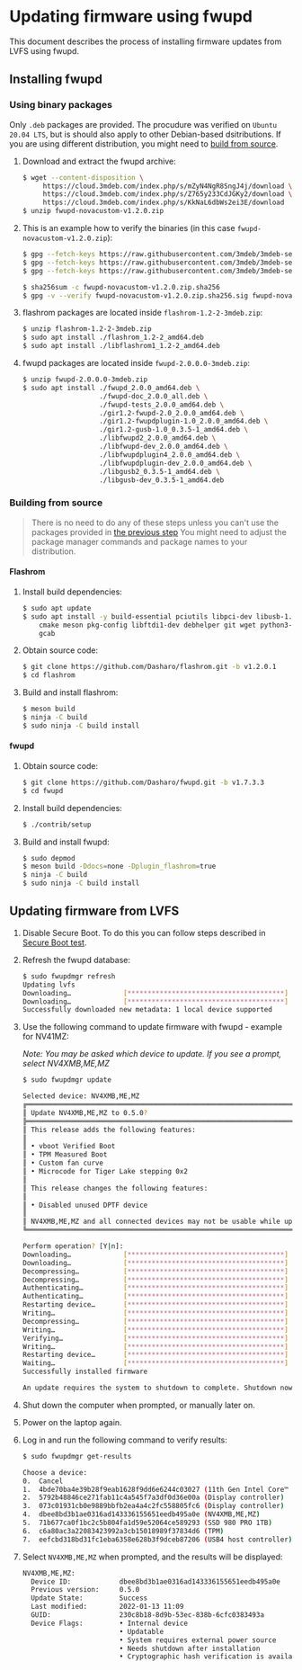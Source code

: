 # Updating firmware using fwupd

This document describes the process of installing firmware updates from LVFS
using fwupd.

## Installing fwupd

### Using binary packages

Only `.deb` packages are provided. The procudure was verified on `Ubuntu 20.04
LTS`, but is should also apply to other Debian-based dsitributions. If you are
using different distribution, you might need to
[build from source](#building-from-source).

1. Download and extract the fwupd archive:

    ```bash
    $ wget --content-disposition \
         https://cloud.3mdeb.com/index.php/s/mZyN4NgR8SngJ4j/download \
         https://cloud.3mdeb.com/index.php/s/Z765y233CdJGKy2/download \
         https://cloud.3mdeb.com/index.php/s/KkNaL6dbWs2ei3E/download
    $ unzip fwupd-novacustom-v1.2.0.zip
    ```

1. This is an example how to verify the binaries (in this case `fwupd-novacustom-v1.2.0.zip`):

    ```bash
    $ gpg --fetch-keys https://raw.githubusercontent.com/3mdeb/3mdeb-secpack/master/keys/master-key/3mdeb-master-key.asc
    $ gpg --fetch-keys https://raw.githubusercontent.com/3mdeb/3mdeb-secpack/oss_master_key/open-source-software/3mdeb-open-source-software-master-key.asc
    $ gpg --fetch-keys https://raw.githubusercontent.com/3mdeb/3mdeb-secpack/master/customer-keys/novacustom/novacustom-open-source-firmware-release-1.x-key.asc

    $ sha256sum -c fwupd-novacustom-v1.2.0.zip.sha256
    $ gpg -v --verify fwupd-novacustom-v1.2.0.zip.sha256.sig fwupd-novacustom-v1.2.0.zip.sha256
    ```

1. flashrom packages are located inside `flashrom-1.2-2-3mdeb.zip`:

    ```bash
    $ unzip flashrom-1.2-2-3mdeb.zip
    $ sudo apt install ./flashrom_1.2-2_amd64.deb
    $ sudo apt install ./libflashrom1_1.2-2_amd64.deb
    ```

1. fwupd packages are located inside `fwupd-2.0.0.0-3mdeb.zip`:

    ```bash
    $ unzip fwupd-2.0.0.0-3mdeb.zip
    $ sudo apt install ./fwupd_2.0.0_amd64.deb \
                       ./fwupd-doc_2.0.0_all.deb \
                       ./fwupd-tests_2.0.0_amd64.deb \
                       ./gir1.2-fwupd-2.0_2.0.0_amd64.deb \
                       ./gir1.2-fwupdplugin-1.0_2.0.0_amd64.deb \
                       ./gir1.2-gusb-1.0_0.3.5-1_amd64.deb \
                       ./libfwupd2_2.0.0_amd64.deb \
                       ./libfwupd-dev_2.0.0_amd64.deb \
                       ./libfwupdplugin4_2.0.0_amd64.deb \
                       ./libfwupdplugin-dev_2.0.0_amd64.deb \
                       ./libgusb2_0.3.5-1_amd64.deb \
                       ./libgusb-dev_0.3.5-1_amd64.deb
    ```

### Building from source

> There is no need to do any of these steps unless you can't use the packages
> provided in [the previous step](#using-binary-packages)
> You might need to adjust the package manager commands and package names to
> your distribution.

#### Flashrom

1. Install build dependencies:

    ```bash
    $ sudo apt update
    $ sudo apt install -y build-essential pciutils libpci-dev libusb-1.0-0-dev \
        cmake meson pkg-config libftdi1-dev debhelper git wget python3-markdown \
        gcab
    ```

1. Obtain source code:

    ```bash
    $ git clone https://github.com/Dasharo/flashrom.git -b v1.2.0.1
    $ cd flashrom
    ```

1. Build and install flashrom:

    ```bash
    $ meson build
    $ ninja -C build
    $ sudo ninja -C build install
    ```

#### fwupd

1. Obtain source code:

    ```bash
    $ git clone https://github.com/Dasharo/fwupd.git -b v1.7.3.3
    $ cd fwupd
    ```

1. Install build dependencies:

    ```bash
    $ ./contrib/setup
    ```

1. Build and install fwupd:

    ```bash
    $ sudo depmod
    $ meson build -Ddocs=none -Dplugin_flashrom=true
    $ ninja -C build
    $ sudo ninja -C build install
    ```

## Updating firmware from LVFS

1. Disable Secure Boot. To do this you can follow steps described in
   [Secure Boot test](https://docs.dasharo.com/unified-test-documentation/dasharo-security/206-secure-boot/).

1. Refresh the fwupd database:

    ```bash
    $ sudo fwupdmgr refresh
    Updating lvfs
    Downloading…             [***************************************]
    Downloading…             [***************************************]
    Successfully downloaded new metadata: 1 local device supported
    ```

1. Use the following command to update firmware with fwupd - example for NV41MZ:

    _Note: You may be asked which device to update. If you see a prompt, select
    NV4XMB,ME,MZ_

    ```bash
    $ sudo fwupdmgr update

    Selected device: NV4XMB,ME,MZ
    ╔══════════════════════════════════════════════════════════════════════════════╗
    ║ Update NV4XMB,ME,MZ to 0.5.0?                                                ║
    ╠══════════════════════════════════════════════════════════════════════════════╣
    ║ This release adds the following features:                                    ║
    ║                                                                              ║
    ║ • vboot Verified Boot                                                        ║
    ║ • TPM Measured Boot                                                          ║
    ║ • Custom fan curve                                                           ║
    ║ • Microcode for Tiger Lake stepping 0x2                                      ║
    ║                                                                              ║
    ║ This release changes the following features:                                 ║
    ║                                                                              ║
    ║ • Disabled unused DPTF device                                                ║
    ║                                                                              ║
    ║ NV4XMB,ME,MZ and all connected devices may not be usable while updating.     ║
    ╚══════════════════════════════════════════════════════════════════════════════╝

    Perform operation? [Y|n]:
    Downloading…             [***************************************]
    Downloading…             [***************************************]
    Decompressing…           [***************************************]
    Decompressing…           [***************************************]
    Authenticating…          [***************************************]
    Authenticating…          [***************************************]
    Restarting device…       [***************************************]
    Writing…                 [***************************************]
    Decompressing…           [***************************************]
    Writing…                 [***************************************]
    Verifying…               [***************************************]
    Writing…                 [***************************************]
    Restarting device…       [***************************************]
    Waiting…                 [***************************************]
    Successfully installed firmware

    An update requires the system to shutdown to complete. Shutdown now? [y|N]:
    ```

1. Shut down the computer when prompted, or manually later on.
1. Power on the laptop again.
1. Log in and run the following command to verify results:

    ```bash
    $ sudo fwupdmgr get-results

    Choose a device:
    0.	Cancel
    1.	4bde70ba4e39b28f9eab1628f9dd6e6244c03027 (11th Gen Intel Core™ i7-1165G7 @ 2.80GHz)
    2.	5792b48846ce271fab11c4a545f7a3df0d36e00a (Display controller)
    3.	073c01931cb0e9889bbfb2ea4a4c2fc558805fc6 (Display controller)
    4.	dbee8bd3b1ae0316ad143336155651eedb495a0e (NV4XMB,ME,MZ)
    5.	71b677ca0f1bc2c5b804fa1d59e52064ce589293 (SSD 980 PRO 1TB)
    6.	c6a80ac3a22083423992a3cb15018989f37834d6 (TPM)
    7.	eefcbd318bd31fc1eba6358e628b3f9dceb87206 (USB4 host controller)
    ```

1. Select `NV4XMB,ME,MZ` when prompted, and the results will be displayed:

    ```bash
    NV4XMB,ME,MZ:
      Device ID:            dbee8bd3b1ae0316ad143336155651eedb495a0e
      Previous version:     0.5.0
      Update State:         Success
      Last modified:        2022-01-13 11:09
      GUID:                 230c8b18-8d9b-53ec-838b-6cfc0383493a
      Device Flags:         • Internal device
                            • Updatable
                            • System requires external power source
                            • Needs shutdown after installation
                            • Cryptographic hash verification is available
    ```
